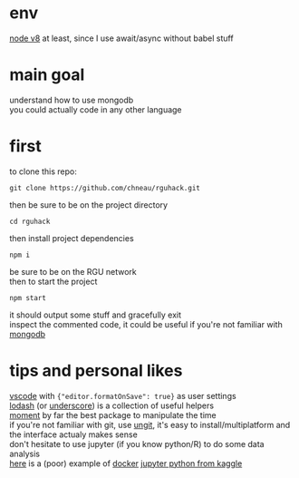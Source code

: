 # env
[node v8](https://nodejs.org/en/) at least, since I use await/async without babel stuff

# main goal
understand how to use mongodb  
you could actually code in any other language  

# first
to clone this repo:
```
git clone https://github.com/chneau/rguhack.git
```
then be sure to be on the project directory
```
cd rguhack
```
then install project dependencies 
```
npm i
```
be sure to be on the RGU network  
then to start the project
```
npm start
```
it should output some stuff and gracefully exit  
inspect the commented code, it could be useful if you're not familiar with [mongodb](https://www.npmjs.com/package/mongodb)  

# tips and personal likes
[vscode](https://code.visualstudio.com/) with ```{"editor.formatOnSave": true}``` as user settings  
[lodash](https://lodash.com/) (or [underscore](http://underscorejs.org/)) is a collection of useful helpers  
[moment](http://momentjs.com/) by far the best package to manipulate the time  
if you're not familiar with git, use [ungit](https://github.com/FredrikNoren/ungit), it's easy to install/multiplatform and the interface actualy makes sense  
don't hesitate to use jupyter (if you know python/R) to do some data analysis  
[here](https://github.com/chneau/kaggle-titanic) is a (poor) example of [docker](https://hub.docker.com/r/kaggle/python/) [jupyter python from kaggle](https://github.com/Kaggle/docker-python)  